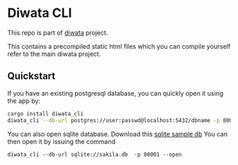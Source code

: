 # Diwata CLI
This repo is part of [diwata](https://github.com/ivanceras/diwata) project.

This contains a precompiled static html files which you can compile yourself
refer to the main diwata project.


## Quickstart
If you have an existing postgresql database, you can quickly open it using the app by:
```sh
cargo install diwata_cli
diwata_cli --db-url postgres://user:passwd@localhost:5432/dbname -p 8000 --open
```
You can also open sqlite database.
Download this [sqlite sample db](https://github.com/ivanceras/sakila/raw/master/sqlite-sakila-db/sakila.db)
You can then open it by issuing the command
```
diwata_cli --db-url sqlite://sakila.db  -p 80001 --open
```
